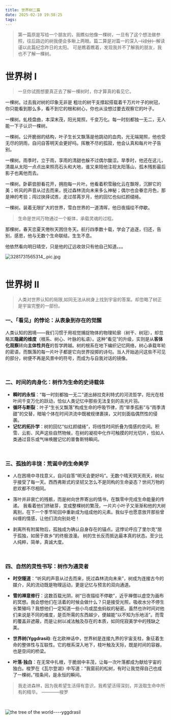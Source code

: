 ```yaml
---
title: 世界树二篇
date: 2025-02-10 19:58:25
tags:
---
```


> 第一篇原是写给一个朋友的，我瞧似他像一棵树，一旦有了这个想法做参照，往后路边的树我便会多瞅上两眼。篇二算是对篇一的深入~~（过分）~~解读谨以此篇纪念昨日的太阳。
> 可是瞧着瞧着，发现我并不了解我的朋友，我也不了解一棵树。


#    世界树  I

> 一旦你试图想要真正去了解一棵树时，你才算真的看见它。


一棵树。过去我对树的印象无非是 粗壮的树干支撑起搭载着千万片叶子的树冠，你只能看到那么多，看不到它的根和树心，你也从没想过要去观察它的叶子。

一棵树。虬枝盘曲，本深末茂，阳光晃照，千变万化。每一时刻都独一无二，无人能一下子认识一棵树。

一棵树。公开脆弱的结构，叶子生长又飘落是他跳动的血肉，光无端晃照，他也受无尽的阴雨，自问自答明天会更好吗。挥散不尽的孤寂，他会认真和每片叶子告别。

一棵树。雨季时，立于雨，享雨的清甜也躲不过偶尔酸涩。旱季时，他还在这儿，清晨从太阳一点点出来照亮石头和大地，谁又来陪他注视太阳落山，孤木残影最后影子也离他而去。

一棵树。卧薪尝胆看花开，拥抱每一片叶。他看着积雪融化云在飘呀，沉醉它的美；听风的声音从过去而来，抚过森林流向未来多么神秘；偶尔也会眷恋月色，那是神的考验；闯过抉择试炼，走过荏苒岁月，他的回忆也似红颜缱绻。

一棵树。装着无限扩大的世界，雪白世界的一道清晖，他日夜描绘不停歇。

> 生命是世间万物通过一个躯体，承载灵魂的过程。

那棵树，春天恋夏天倦秋天困住冬天。航行四季数十载，学会了追逐，归还，告别，感恩，他与无数个生命联结，生生不息。

他依然看向明日晴空，只是他的辽远收敛只有他自己知道。。。


![3281731565314_.pic.jpg](https://bu.dusays.com/2024/11/14/673597f8654e9.jpg)
</br> </br>


# 世界树 II

> 人类对世界认知的局限,如同无法从树身上找到宇宙的答案。却忽略了树正是宇宙完整的一部份。


### 一、**「看见」的悖论：从表象到存在的觉醒**

人类认知的困境——我们习惯于用视觉捕捉物体的物理轮廓（树干、树冠），却忽略其**隐藏的维度**（根系、树心、叶脉的私语）。这种“看见”的升级，实则是从**客体化观察**转向**主体性共在**的哲学跨越。树的根系在地下编织记忆网络，树心承载年轮的密语，而飘落的每一片叶子都是它向世界投掷的诗句。当人开始追问这些不可见的部分，树便不再是风景中的符号，而成为与自我对话的镜像。

</br>

### 二、**时间的肉身化：树作为生命的史诗载体**

- **瞬时的永恒**：“每一时刻都独一无二”道出赫拉克利特式的河流哲学，阳光在枝叶间千变万化的跃动，恰似人类记忆中那些无法复刻的吉光片羽。  
- **循环与断裂**：叶子“生长又飘落”构成生命的呼吸节律，而“旱季孤影”与“雨季清甜”的交替，暗喻个体在时间洪流中既被规律裹挟，又时刻面临偶然性的侵袭。  
- **记忆的拓扑学**：树的回忆“似红颜缱绻”，将线性时间折叠为情感的空间。积雪、云影、风声这些自然物候，在树的凝视中化作可触摸的时光切片，恰如人类通过音乐或气味唤醒记忆的普鲁斯特瞬间。

</br>

### 三、**孤独的丰饶：荒诞中的生命美学**
  
- 人在困境中寻找意义，自问自答“明天会更好吗”。无数个晴天阴天雨天，树似乎接受了每一天。西西弗斯式的坚韧又怎么不是同构的生命姿态？世间万物的悲欢都不尽相同。
 
- 落叶并非衰亡的残骸，而是树向世界寄出的情书，在飘零中完成生命能量的传递。 我看着他们挤破芽，变成整棵树的繁茂，一片片小叶子又渐渐和他的大树离别，在下一个季节轮回中重新成为组成他的元素。我似乎也愿意放开那些曾纠缠的情感，让他们流向别处吧！
- 剥离所有附属物后，孤独成为确认自身存在的锚点。这悖论呼应了里尔克“居于孤独，如居于故乡”的终极浪漫。
树的生长反而抵达最本真的状态。至少比人纯粹，简单，真诚大度。
</br>

### 四、**自然的灵性书写：树作为通灵者**

- **时空隧道**：“听风的声音从过去而来，抚过森林流向未来”，树成为连接古今的媒介，风的流动既是物理运动，更是记忆与预言的双向通道。  
 
- **雪的禅意修行**：这数百载光阴，树“日夜描绘不停歇”，近乎禅僧以虚空为画布的冥想。我会想他们在活着的时候会做什么？只是接受光照，吸收水分不停生长繁殖吗？我想他们一定知道一些小鸟或昆虫蚂蚁的秘密。虽然也许时间对他们来说是不同的维度，是否所需的东西越少，便越能“以不知为乐地活”。而雪的覆盖非遮蔽，而是让树以减法触及存在的本质，如同侘寂美学中的残缺之美。
- **世界树(Yggdrasil)**: 在北欧神话中，世界树是连接九界的宇宙支柱，象征着生命的整体性与互联性。它的根系深入地下，枝叶触及天际，既是时间的容器，也是空间的桥梁。  

- **叶落·独白**：在无常中扎根，于脆弱中丰茂，让每一次叶落都成为献给宇宙的独白。梭罗在《瓦尔登湖》中写道：“我窗前的松树，有时让我觉得自己也成了一棵树。”枝条间，是永恒的瞬间。

> 我走进森林，因为我希望生活得有意识，我希望活得深刻，并汲取生命中所有的精华。  ————梭罗
</br>

![the tree of the world----yggdrasil](https://tse3-mm.cn.bing.net/th/id/OIP-C.zyyui8TYBiKzlw2YTnexOwHaIW?rs=1&pid=ImgDetMain)

